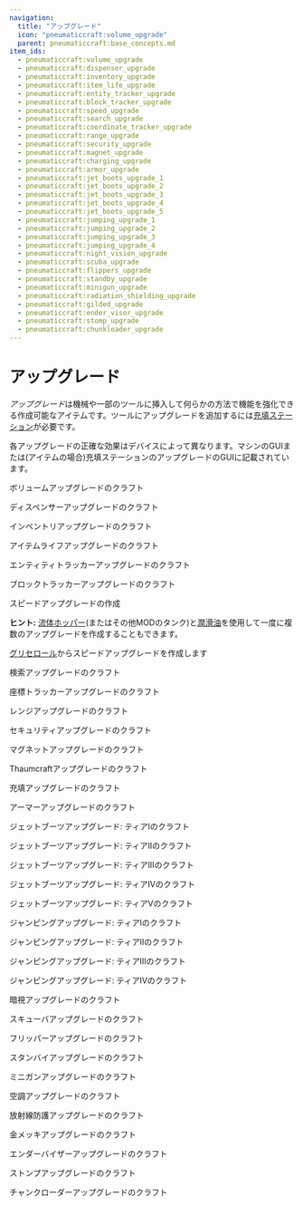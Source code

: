 ```yaml
---
navigation:
  title: "アップグレード"
  icon: "pneumaticcraft:volume_upgrade"
  parent: pneumaticcraft:base_concepts.md
item_ids:
  - pneumaticcraft:volume_upgrade
  - pneumaticcraft:dispenser_upgrade
  - pneumaticcraft:inventory_upgrade
  - pneumaticcraft:item_life_upgrade
  - pneumaticcraft:entity_tracker_upgrade
  - pneumaticcraft:block_tracker_upgrade
  - pneumaticcraft:speed_upgrade
  - pneumaticcraft:search_upgrade
  - pneumaticcraft:coordinate_tracker_upgrade
  - pneumaticcraft:range_upgrade
  - pneumaticcraft:security_upgrade
  - pneumaticcraft:magnet_upgrade
  - pneumaticcraft:charging_upgrade
  - pneumaticcraft:armor_upgrade
  - pneumaticcraft:jet_boots_upgrade_1
  - pneumaticcraft:jet_boots_upgrade_2
  - pneumaticcraft:jet_boots_upgrade_3
  - pneumaticcraft:jet_boots_upgrade_4
  - pneumaticcraft:jet_boots_upgrade_5
  - pneumaticcraft:jumping_upgrade_1
  - pneumaticcraft:jumping_upgrade_2
  - pneumaticcraft:jumping_upgrade_3
  - pneumaticcraft:jumping_upgrade_4
  - pneumaticcraft:night_vision_upgrade
  - pneumaticcraft:scuba_upgrade
  - pneumaticcraft:flippers_upgrade
  - pneumaticcraft:standby_upgrade
  - pneumaticcraft:minigun_upgrade
  - pneumaticcraft:radiation_shielding_upgrade
  - pneumaticcraft:gilded_upgrade
  - pneumaticcraft:ender_visor_upgrade
  - pneumaticcraft:stomp_upgrade
  - pneumaticcraft:chunkloader_upgrade
---
```


# アップグレード

*アップグレード*は機械や一部のツールに挿入して何らかの方法で機能を強化できる作成可能なアイテムです。ツールにアップグレードを追加するには[充填ステーション](../charging_station.md)が必要です。

各アップグレードの正確な効果はデバイスによって異なります。マシンのGUIまたは(アイテムの場合)充填ステーションのアップグレードのGUIに記載されています。

<a name="volume"></a>
ボリュームアップグレードのクラフト

<Recipe id="pneumaticcraft:volume_upgrade" />

<a name="dispenser"></a>
ディスペンサーアップグレードのクラフト

<Recipe id="pneumaticcraft:dispenser_upgrade" />

<a name="inventory"></a>
インベントリアップグレードのクラフト

<Recipe id="pneumaticcraft:inventory_upgrade" />

<a name="item_life"></a>
アイテムライフアップグレードのクラフト

<Recipe id="pneumaticcraft:item_life_upgrade" />

<a name="entity_tracker"></a>
エンティティトラッカーアップグレードのクラフト

<Recipe id="pneumaticcraft:entity_tracker_upgrade" />

<a name="block_tracker"></a>
ブロックトラッカーアップグレードのクラフト

<Recipe id="pneumaticcraft:block_tracker_upgrade" />

<a name="speed"></a>
スピードアップグレードの作成

**ヒント:** [流体ホッパー](../liquid_hopper.md)(またはその他MODのタンク)と[潤滑油](../lubricant.md)を使用して一度に複数のアップグレードを作成することもできます。

<Recipe id="pneumaticcraft:speed_upgrade" />

<a name="speed2"></a>
[グリセロール](../glycerol.md)からスピードアップグレードを作成します

<Recipe id="pneumaticcraft:speed_upgrade_from_glycerol" />

<a name="search"></a>
検索アップグレードのクラフト

<Recipe id="pneumaticcraft:search_upgrade" />

<a name="coordinate_tracker"></a>
座標トラッカーアップグレードのクラフト

<Recipe id="pneumaticcraft:coordinate_tracker_upgrade" />

<a name="range"></a>
レンジアップグレードのクラフト

<Recipe id="pneumaticcraft:range_upgrade" />

<a name="security"></a>
セキュリティアップグレードのクラフト

<Recipe id="pneumaticcraft:security_upgrade" />

<a name="magnet"></a>
マグネットアップグレードのクラフト

<Recipe id="pneumaticcraft:magnet_upgrade" />

<a name="thaumcraft"></a>
Thaumcraftアップグレードのクラフト

<Recipe id="pneumaticcraft:thaumcraft_upgrade" />

<a name="charging"></a>
充填アップグレードのクラフト

<Recipe id="pneumaticcraft:charging_upgrade" />

<a name="armor"></a>
アーマーアップグレードのクラフト

<Recipe id="pneumaticcraft:armor_upgrade" />

<a name="jet_boots_1"></a>
ジェットブーツアップグレード: ティアIのクラフト

<Recipe id="pneumaticcraft:jet_boots_upgrade_1" />

<a name="jet_boots_2"></a>
ジェットブーツアップグレード: ティアIIのクラフト

<Recipe id="pneumaticcraft:jet_boots_upgrade_2" />

<a name="jet_boots_3"></a>
ジェットブーツアップグレード: ティアIIIのクラフト

<Recipe id="pneumaticcraft:jet_boots_upgrade_3" />

<a name="jet_boots_4"></a>
ジェットブーツアップグレード: ティアIVのクラフト

<Recipe id="pneumaticcraft:jet_boots_upgrade_4" />

<a name="jet_boots_5"></a>
ジェットブーツアップグレード: ティアVのクラフト

<Recipe id="pneumaticcraft:jet_boots_upgrade_5" />

<a name="jumping_1"></a>
ジャンピングアップグレード: ティアIのクラフト

<Recipe id="pneumaticcraft:jumping_upgrade_1" />

<a name="jumping_2"></a>
ジャンピングアップグレード: ティアIIのクラフト

<Recipe id="pneumaticcraft:jumping_upgrade_2" />

<a name="jumping_3"></a>
ジャンピングアップグレード: ティアIIIのクラフト

<Recipe id="pneumaticcraft:jumping_upgrade_3" />

<a name="jumping_4"></a>
ジャンピングアップグレード: ティアIVのクラフト

<Recipe id="pneumaticcraft:jumping_upgrade_4" />

<a name="night_vision"></a>
暗視アップグレードのクラフト

<Recipe id="pneumaticcraft:night_vision_upgrade" />

<a name="scuba"></a>
スキューバアップグレードのクラフト

<Recipe id="pneumaticcraft:scuba_upgrade" />

<a name="flippers"></a>
フリッパーアップグレードのクラフト

<Recipe id="pneumaticcraft:flippers_upgrade" />

<a name="standby"></a>
スタンバイアップグレードのクラフト

<Recipe id="pneumaticcraft:standby_upgrade" />

<a name="minigun"></a>
ミニガンアップグレードのクラフト

<Recipe id="pneumaticcraft:minigun_upgrade" />

<a name="air_conditioning"></a>
空調アップグレードのクラフト

<Recipe id="pneumaticcraft:air_conditioning_upgrade" />

<a name="radiation_shielding"></a>
放射線防護アップグレードのクラフト

<Recipe id="pneumaticcraft:radiation_shielding_upgrade" />

<a name="gilded"></a>
金メッキアップグレードのクラフト

<Recipe id="pneumaticcraft:gilded_upgrade" />

<a name="ender_visor"></a>
エンダーバイザーアップグレードのクラフト

<Recipe id="pneumaticcraft:ender_visor_upgrade" />

<a name="stomp"></a>
ストンプアップグレードのクラフト

<Recipe id="pneumaticcraft:stomp_upgrade" />

<a name="chunkloader"></a>
チャンクローダーアップグレードのクラフト

<Recipe id="pneumaticcraft:chunkloader_upgrade" />

